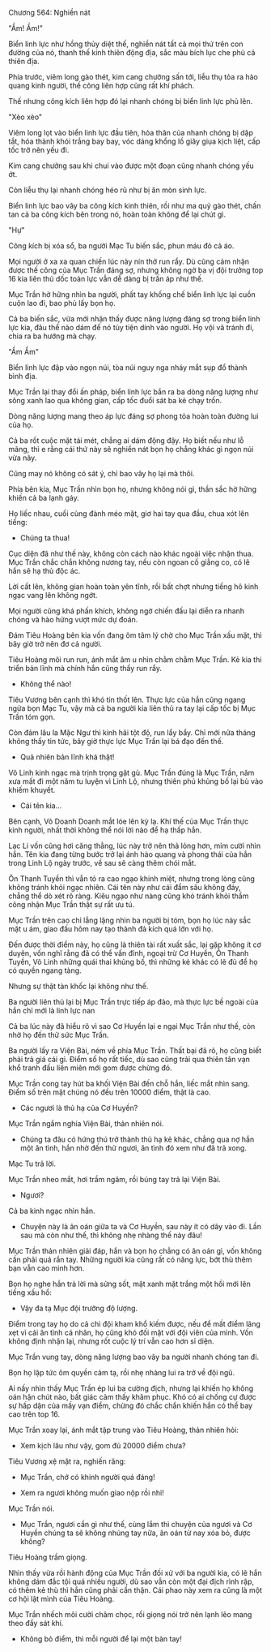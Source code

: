 




Chương 564: Nghiền nát


"Ầm! Ầm!"

Biển linh lực như hồng thủy diệt thế, nghiền nát tất cả mọi thứ trên con đường của nó, thanh thế kinh thiên động địa, sắc màu bích lục che phủ cả thiên địa.

Phía trước, viêm long gào thét, kim cang chưởng sấn tới, liễu thụ tỏa ra hào quang kinh người, thế công liên hợp cũng rất khí phách.

Thế nhưng công kích liên hợp đó lại nhanh chóng bị biển linh lực phủ lên.

"Xèo xèo"

Viêm long lọt vào biển linh lực đầu tiên, hỏa thân của nhanh chóng bị dập tắt, hóa thành khói trắng bay bay, vóc dáng khổng lồ giãy giụa kịch liệt, cấp tốc trở nên yếu đi.

Kim cang chưởng sau khi chui vào được một đoạn cũng nhanh chóng yếu ớt.

Còn liễu thụ lại nhanh chóng héo rũ như bị ăn mòn sinh lực.

Biển linh lực bao vây ba công kích kinh thiên, rồi như ma quỷ gào thét, chấn tan cả ba công kích bên trong nó, hoàn toàn không để lại chút gì.

"Hự"

Công kích bị xóa sổ, ba người Mạc Tu biến sắc, phun máu đỏ cả áo.

Mọi người ở xa xa quan chiến lúc này nín thở run rẩy. Dù cũng cảm nhận được thế công của Mục Trần đáng sợ, nhưng không ngờ ba vị đội trưởng top 16 kia liên thủ dốc toàn lực vẫn dễ dàng bị trấn áp như thế.

Mục Trần hờ hững nhìn ba người, phất tay khống chế biển linh lực lại cuồn cuộn lao đi, bao phủ lấy bọn họ.

Cả ba biến sắc, vừa mới nhận thấy được năng lượng đáng sợ trong biển linh lực kia, đâu thể nào dám để nó tùy tiện dính vào người. Họ vội vã tránh đi, chia ra ba hướng mà chạy.

"Ầm Ầm"

Biển linh lực đập vào ngọn núi, tòa núi nguy nga nháy mắt sụp đổ thành bình địa.

Mục Trần lại thay đổi ấn pháp, biển linh lực bắn ra ba dòng năng lượng như sông xanh lao qua không gian, cấp tốc đuổi sát ba kẻ chạy trốn.

Dòng năng lượng mang theo áp lực đáng sợ phong tỏa hoàn toàn đường lui của họ.

Cả ba rốt cuộc mặt tái mét, chẳng ai dám động đậy. Họ biết nếu như lỗ mãng, thì e rằng cái thứ này sẽ nghiền nát bọn họ chẳng khác gì ngọn núi vừa nãy.

Cũng may nó không có sát ý, chỉ bao vây họ lại mà thôi.

Phía bên kia, Mục Trần nhìn bọn họ, nhưng không nói gì, thần sắc hờ hững khiến cả ba lạnh gáy.

Họ liếc nhau, cuối cùng đành méo mặt, giơ hai tay qua đầu, chua xót lên tiếng:

- Chúng ta thua!

Cục diện đã như thế này, không còn cách nào khác ngoài việc nhận thua. Mục Trần chắc chắn không nương tay, nếu còn ngoan cố giằng co, có lẽ hắn sẽ hạ thủ độc ác.

Lời cất lên, không gian hoàn toàn yên tĩnh, rồi bất chợt nhưng tiếng hô kinh ngạc vang lên không ngớt.

Mọi người cũng khá phấn khích, không ngờ chiến đấu lại diễn ra nhanh chóng và hào hứng vượt mức dự đoán.

Đám Tiêu Hoàng bên kia vốn đang ôm tâm lý chờ cho Mục Trần xấu mặt, thì bây giờ trở nên đơ cả người.

Tiêu Hoàng môi run run, ánh mắt âm u nhìn chằm chằm Mục Trần. Kẻ kia thi triển bản lĩnh mà chính hắn cũng thấy run rẩy.

- Không thể nào!

Tiêu Vương bên cạnh thì khó tin thốt lên. Thực lực của hắn cũng ngang ngửa bọn Mạc Tu, vậy mà cả ba người kia liên thủ ra tay lại cấp tốc bị Mục Trần tóm gọn.

Còn đám lâu la Mặc Ngư thì kinh hãi tột độ, run lẩy bẩy. Chỉ mới nửa tháng không thấy tin tức, bây giờ thực lực Mục Trần lại bá đạo đến thế.

- Quả nhiên bản lĩnh khá thật!

Võ Linh kinh ngạc mà trịnh trọng gật gù. Mục Trần đúng là Mục Trần, năm xưa mất đi một năm tu luyện vì Linh Lộ, nhưng thiên phú khủng bố lại bù vào khiếm khuyết.

- Cái tên kia...

Bên cạnh, Võ Doanh Doanh mắt lóe lên kỳ lạ. Khí thế của Mục Trần thực kinh người, nhất thời không thể nói lời nào để hạ thấp hắn.

Lạc Li vốn cũng hơi căng thẳng, lúc này trở nên thả lỏng hơn, mỉm cười nhìn hắn. Tên kia đang từng bước trở lại ánh hào quang và phong thái của hắn trong Linh Lộ ngày trước, về sau sẽ càng thêm chói mắt.

Ôn Thanh Tuyền thì vẫn tỏ ra cao ngạo khinh miệt, nhưng trong lòng cũng không tránh khỏi ngạc nhiên. Cái tên này như cái đầm sâu không đáy, chẳng thể dò xét rõ ràng. Kiêu ngạo như nàng cũng khó tránh khỏi thầm công nhận Mục Trần thật sự rất ưu tú.

Mục Trần trên cao chỉ lẳng lặng nhìn ba người bị tóm, bọn họ lúc này sắc mặt u ám, giao đấu hôm nay tạo thành đả kích quá lớn với họ.

Đến được thời điểm này, họ cũng là thiên tài rất xuất sắc, lại gặp không ít cơ duyên, vốn nghĩ rằng đã có thể vấn đỉnh, ngoại trừ Cơ Huyền, Ôn Thanh Tuyền, Võ Linh những quái thai khủng bố, thì những kẻ khác có lẽ đủ để họ có quyền ngang tàng.

Nhưng sự thật tàn khốc lại không như thế.

Ba người liên thủ lại bị Mục Trần trực tiếp áp đảo, mà thực lực bề ngoài của hắn chỉ mới là linh lực nan

Cả ba lúc này đã hiểu rõ vì sao Cơ Huyền lại e ngại Mục Trần như thế, còn nhờ họ đến thử sức Mục Trần.

Ba người lấy ra Viện Bài, ném về phía Mục Trần. Thất bại đã rõ, họ cũng biết phải trả giá cái gì. Điểm số họ rất tiếc, dù sao cũng trải qua thiên tân vạn khổ tranh đấu liên miên mới gom được chừng đó.

Mục Trần cong tay hút ba khối Viện Bài đến chỗ hắn, liếc mắt nhìn sang. Điểm số trên mặt chúng nó đều trên 10000 điểm, thật là cao.

- Các ngươi là thủ hạ của Cơ Huyền?

Mục Trần ngắm nghía Viện Bài, thản nhiên nói.

- Chúng ta đâu có hứng thú trở thành thủ hạ kẻ khác, chẳng qua nợ hắn một ân tình, hắn nhờ đến thử ngươi, ân tình đó xem như đã trả xong.

Mạc Tu trả lời.

Mục Trần nheo mắt, hơi trầm ngâm, rồi búng tay trả lại Viện Bài.

- Ngươi?

Cả ba kinh ngạc nhìn hắn.

- Chuyện này là ân oán giữa ta và Cơ Huyền, sau này ít có dây vào đi. Lần sau mà còn như thế, thì không nhẹ nhàng thế này đâu!

Mục Trần thản nhiên giải đáp, hắn và bọn họ chẳng có ân oán gì, vốn không cần phải quá rắn tay. Những người kia cũng rất có năng lực, bớt thù thêm bạn vẫn cao minh hơn.

Bọn họ nghe hắn trả lời mà sửng sốt, mặt xanh mặt trắng một hồi mới lên tiếng xấu hổ:

- Vậy đa tạ Mục đội trưởng độ lượng.

Điểm trong tay họ do cả chi đội kham khổ kiếm được, nếu để mất điểm lãng xẹt vì cái ân tình cá nhân, họ cũng khó đối mặt với đội viên của mình. Vốn không định nhận lại, nhưng rốt cuộc lý trí vẫn cao hơn sỉ diện.

Mục Trần vung tay, dòng năng lượng bao vây ba người nhanh chóng tan đi.

Bọn họ lập tức ôm quyền cảm tạ, rồi nhẹ nhàng lui ra trở về đội ngũ.

Ai nấy nhìn thấy Mục Trần ép lui ba cường địch, nhưng lại khiến họ không oán hận chút nào, bất giác cảm thấy khâm phục. Khó có ai chống cự được sự hấp dận của mấy vạn điểm, chừng đó chắc chắn khiến hắn có thể bay cao trên top 16.

Mục Trần xoay lại, ánh mắt tập trung vào Tiêu Hoàng, thản nhiên hỏi:

- Xem kịch lâu như vậy, gom đủ 20000 điểm chưa?

Tiêu Vương xệ mặt ra, nghiến răng:

- Mục Trần, chớ có khinh người quá đáng!

- Xem ra ngươi không muốn giao nộp rồi nhỉ!

Mục Trần nói.

- Mục Trần, ngươi cần gì như thế, cùng lắm thì chuyện của ngươi và Cơ Huyền chúng ta sẽ không nhúng tay nữa, ân oán từ nay xóa bỏ, được không?

Tiêu Hoàng trầm giọng.

Nhìn thấy vừa rồi hành động của Mục Trần đối xử với ba người kia, có lẽ hắn không dám đắc tội quá nhiều người, dù sao vẫn còn một đại địch rình rập, có thêm kẻ thù thì hắn cũng phải cẩn thận. Cái phao này xem ra cũng là một cơ hội lật mình của Tiêu Hoàng.

Mục Trần nhếch môi cười châm chọc, rồi giọng nói trở nên lạnh lẽo mang theo đầy sát khí.

- Không bỏ điểm, thì mỗi người để lại một bàn tay!




